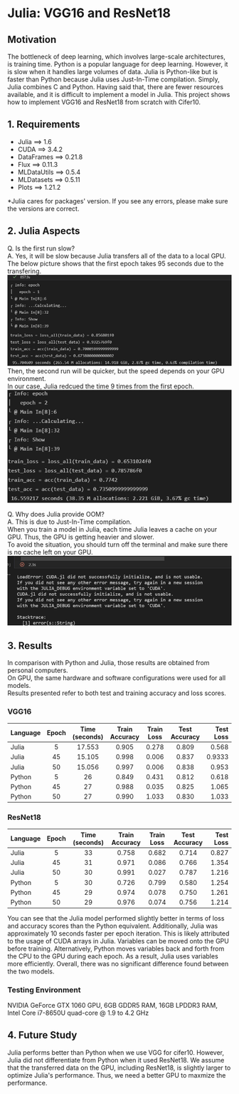 # Julia: VGG16 and ResNet18

## Motivation
The bottleneck of deep learning, which involves large-scale architectures, is training time. Python is a popular language for deep learning. However, it is slow when it handles large volumes of data. Julia is Python-like but is faster than Python because Julia uses Just-In-Time compilation. Simply, Julia combines C and Python. Having said that, there are fewer resources available, and it is difficult to implement a model in Julia. This project shows how to implement VGG16 and ResNet18 from scratch with Cifer10.

## 1. Requirements
- Julia ==> 1.6
- CUDA ==> 3.4.2
- DataFrames ==> 0.21.8
- Flux ==> 0.11.3
- MLDataUtils ==> 0.5.4
- MLDatasets ==> 0.5.11
- Plots ==> 1.21.2

*Julia cares for packages' version. If you see any errors, please make sure the versions are correct.

## 2. Julia Aspects
Q. Is the first run slow?<br>
A. Yes, it will be slow because Julia transfers all of the data to a local GPU.<br>
The below picture shows that the first epoch takes 95 seconds due to the transfering.
<img src="./src/julia1.png" alt="Julia epoch1" title="Julia epoch1"><br>
Then, the second run will be quicker, but the speed depends on your GPU environment.<br>
In our case, Julia redcued the time 9 times from the first epoch.
<img src="./src/epoch2.png" alt="Julia epoch2" title="Julia epoch2"><br>

Q. Why does Julia provide OOM?<br>
A. This is due to Just-In-Time compilation.<br>
When you train a model in Julia, each time Julia leaves a cache on your GPU. Thus, the GPU is getting heavier and slower.<br>
To avoid the situation, you should turn off the terminal and make sure there is no cache left on your GPU.
<img src="./src/oom.png" alt="julia oom" title="Julia oom"><br>

## 3. Results

In comparison with Python and Julia, those results are obtained from personal computers.<br>
On GPU, the same hardware and software configurations were used for all models.<br>
Results presented refer to both test and training accuracy and loss scores.<br>

### VGG16
| Language | Epoch | Time (seconds) | Train Accuracy | Train Loss | Test Accuracy | Test Loss |
|:-----|:--------:|:------:|:-----:|:--------:|:------:|------:|
|Julia    | 5     | 17.553        |  0.905          | 0.278       |  0.809         |0.568     |
|Julia    | 45    | 15.105          |  0.998         | 0.006      | 0.837        | 0.9333    |
|Julia    | 50    | 15.056         |  0.997          | 0.006      | 0.838        | 0.953      |
|Python   | 5     | 26             | 0.849         |  0.431      | 0.812        | 0.618    |
|Python   | 45    | 27             | 0.988          | 0.035      | 0.825        | 1.065    |
|Python   | 50    | 27             | 0.990         | 1.033      | 0.830          | 1.033     |

### ResNet18
| Language | Epoch | Time (seconds) | Train Accuracy | Train Loss | Test Accuracy | Test Loss |
|:-----|:--------:|:------:|:-----:|:--------:|:------:|------:|
|Julia    | 5     | 33        |  0.758          | 0.682      | 0.714         | 0.827     |
|Julia    | 45    | 31         | 0.971          | 0.086      | 0.766         | 1.354    |
|Julia    | 50    | 30        | 0.991          | 0.027      | 0.787         | 1.216     |
|Python   | 5     | 30             | 0.726          | 0.799      | 0.580         | 1.254   |
|Python   | 45    | 29             | 0.974          | 0.078      | 0.750         | 1.261    |
|Python   | 50    | 29             | 0.976          | 0.074      | 0.756         | 1.214    |

You can see that the Julia model performed slightly better in terms of loss and accuracy scores than the Python equivalent. Additionally, Julia was approximately 10 seconds faster per epoch iteration. This is likely attributed to the usage of CUDA arrays in Julia. Variables can be moved onto the GPU before training. Alternatively, Python moves variables back and forth from the CPU to the GPU during each epoch. As a result, Julia uses variables more efficiently. Overall, there was no significant difference found between the two models.

### Testing Environment
NVIDIA GeForce GTX 1060 GPU, 6GB GDDR5 RAM, 16GB LPDDR3 RAM, Intel Core i7-8650U quad-core @ 1.9 to 4.2 GHz

## 4. Future Study
Julia performs better than Python when we use VGG for cifer10. However, Julia did not differentiate from Python when it used ResNet18. We assume that the transferred data on the GPU, including ResNet18, is slightly larger to optimize Julia's performance. Thus, we need a better GPU to maxmize the performance.
